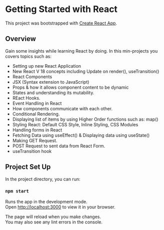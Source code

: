 # Getting Started with React

This project was bootstrapped with [Create React App](https://github.com/facebook/create-react-app).
## Overview
Gain some insights while learning React by doing. In this min-projects you covers topics such as:
- Setting up new React Application
- New React V 18 concepts including Update on render(), useTransition()
- React Components
- JSX (Syntax extension to JavaScript)
- Props & how it allows component content to be dynamic
- States and understanding its mutability.
- REact Hooks.
- Event Handling in React
- How components communicate with each other.
- Conditional Rendering.
- Displaying list of items by using Higher Order functions such as: map()
- Styling React: Default CSS Style, Inline Styling, CSS Modules
- Handling forms in React
- Fetching Data using useEffect() & Displaying data using useState()
- Making GET Request. 
- POST Request to sent data from React Form.
- useTransition hook

## Project Set Up

In the project directory, you can run:

### `npm start`

Runs the app in the development mode.\
Open [http://localhost:3000](http://localhost:3000) to view it in your browser.

The page will reload when you make changes.\
You may also see any lint errors in the console.
